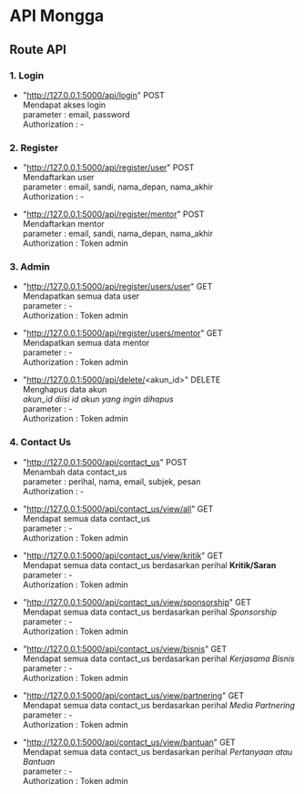 # API Mongga

## Route API

### 1. Login ###
- "http://127.0.0.1:5000/api/login" POST<br>
Mendapat akses login<br>
parameter : email, password<br>
Authorization : -

### 2. Register ###
- "http://127.0.0.1:5000/api/register/user" POST<br>
Mendaftarkan user<br>
parameter : email, sandi, nama_depan, nama_akhir<br>
Authorization : -

- "http://127.0.0.1:5000/api/register/mentor" POST<br>
Mendaftarkan mentor<br>
parameter : email, sandi, nama_depan, nama_akhir<br>
Authorization : Token admin

### 3. Admin ###
- "http://127.0.0.1:5000/api/register/users/user" GET<br>
Mendapatkan semua data user<br>
parameter : -<br>
Authorization : Token admin

- "http://127.0.0.1:5000/api/register/users/mentor" GET<br>
Mendapatkan semua data mentor<br>
parameter : -<br>
Authorization : Token admin

- "http://127.0.0.1:5000/api/delete/<akun_id>" DELETE<br>
Menghapus data akun<br>
*akun_id diisi id akun yang ingin dihapus*<br>
parameter : -<br>
Authorization : Token admin

### 4. Contact Us ###

- "http://127.0.0.1:5000/api/contact_us" POST<br>
Menambah data contact_us<br>
parameter : perihal, nama, email, subjek, pesan<br>
Authorization : -

- "http://127.0.0.1:5000/api/contact_us/view/all" GET <br>
Mendapat semua data contact_us<br>
parameter : -<br>
Authorization : Token admin

- "http://127.0.0.1:5000/api/contact_us/view/kritik" GET <br>
Mendapat semua data contact_us berdasarkan perihal **Kritik/Saran**<br>
parameter : -<br>
Authorization : Token admin

- "http://127.0.0.1:5000/api/contact_us/view/sponsorship" GET <br>
Mendapat semua data contact_us berdasarkan perihal *Sponsorship*<br>
parameter : -<br>
Authorization : Token admin

- "http://127.0.0.1:5000/api/contact_us/view/bisnis" GET <br>
Mendapat semua data contact_us berdasarkan perihal *Kerjasama Bisnis*<br>
parameter : -<br>
Authorization : Token admin

- "http://127.0.0.1:5000/api/contact_us/view/partnering" GET <br>
Mendapat semua data contact_us berdasarkan perihal *Media Partnering*<br>
parameter : -<br>
Authorization : Token admin

- "http://127.0.0.1:5000/api/contact_us/view/bantuan" GET <br>
Mendapat semua data contact_us berdasarkan perihal *Pertanyaan atau Bantuan*<br>
parameter : -<br>
Authorization : Token admin
